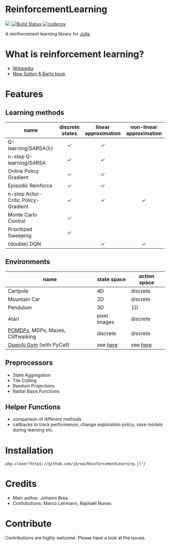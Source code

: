 # ReinforcementLearning

[![](https://img.shields.io/badge/docs-latest-blue.svg)](https://jbrea.github.io/ReinforcementLearning.jl/latest)
[![Build Status](https://travis-ci.org/jbrea/ReinforcementLearning.jl.svg?branch=master)](https://travis-ci.org/jbrea/ReinforcementLearning.jl)
[![codecov](https://codecov.io/gh/jbrea/ReinforcementLearning.jl/branch/master/graph/badge.svg)](https://codecov.io/gh/jbrea/ReinforcementLearning.jl)

A reinforcement learning library for [Julia](https://julialang.org/).


# What is reinforcement learning?

- [Wikipedia](https://en.wikipedia.org/wiki/Reinforcement_learning)
- [New Sutton & Barto book](http://incompleteideas.net/book/the-book-2nd.html)

# Features

## Learning methods

| name | discrete states | linear approximation | non-linear approximation |
|------|:---------------:|:--------------------:|:------------------------:|
|Q-learning/SARSA(λ) | ✓            |   ✓    |               | |
|n-step Q-learning/SARSA |✓            |   ✓                  |  |
|Online Policy Gradient |✓            |   ✓                  |  |
|Episodic Reinforce |✓            |   ✓                  |  |
|n-step Actor-Critic Policy-Gradient |✓            |   ✓                  |✓   |
|Monte Carlo Control |✓            |                  |  |
|Prioritized Sweeping|✓            |                    |  |
|(double) DQN |                                   |   ✓                  |✓   |


## Environments

|name | state space | action space |
|-----|-------------|--------------|
|Cartpole | 4D      | discrete     |
|Mountain Car | 2D  | discrete     |
|Pendulum | 3D     | 1D           |
|Atari       | pixel images | discrete|
|[POMDPs](https://github.com/JuliaPOMDP/POMDPs.jl), MDPs, Mazes, Cliffwalking | discrete | discrete|
|[OpenAi Gym](https://github.com/openai/gym) (with PyCall) | see [here](https://github.com/openai/gym) | see [here](https://github.com/openai/gym) |

## Preprocessors

- State Aggregation
- Tile Coding
- Random Projections
- Radial Basis Functions

## Helper Functions

- comparison of different methods
- callbacks to track performance, change exploration policy, save models during
  learning etc.

# Installation

    pkg.clone("https://github.com/jbrea/ReinforcementLearning.jl")


# Credits

- Main author: Johanni Brea
- Contributions: Marco Lehmann, Raphaël Nunes

# Contribute

Contributions are highly welcome. Please have a look at the issues.
